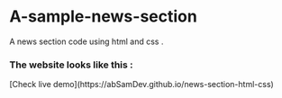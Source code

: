 # A-sample-news-section
A news section code using html and css .<br> 
<!-- need to improve the negative defined values in the outBounds of the news frames--> 
<h3>The website looks like this : </h3> <span> [Check live demo](https://abSamDev.github.io/news-section-html-css) </span>
